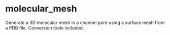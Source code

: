 molecular_mesh
==============

Generate a 3D molecular mesh in a channel pore using a surface mesh from a PDB file.  Conversion tools included.
